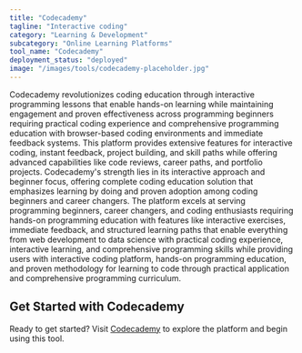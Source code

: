 ```yaml
---
title: "Codecademy"
tagline: "Interactive coding"
category: "Learning & Development"
subcategory: "Online Learning Platforms"
tool_name: "Codecademy"
deployment_status: "deployed"
image: "/images/tools/codecademy-placeholder.jpg"
---
```

Codecademy revolutionizes coding education through interactive programming lessons that enable hands-on learning while maintaining engagement and proven effectiveness across programming beginners requiring practical coding experience and comprehensive programming education with browser-based coding environments and immediate feedback systems. This platform provides extensive features for interactive coding, instant feedback, project building, and skill paths while offering advanced capabilities like code reviews, career paths, and portfolio projects. Codecademy's strength lies in its interactive approach and beginner focus, offering complete coding education solution that emphasizes learning by doing and proven adoption among coding beginners and career changers. The platform excels at serving programming beginners, career changers, and coding enthusiasts requiring hands-on programming education with features like interactive exercises, immediate feedback, and structured learning paths that enable everything from web development to data science with practical coding experience, interactive learning, and comprehensive programming skills while providing users with interactive coding platform, hands-on programming education, and proven methodology for learning to code through practical application and comprehensive programming curriculum.
## Get Started with Codecademy

Ready to get started? Visit [Codecademy](https://codecademy.com) to explore the platform and begin using this tool.
